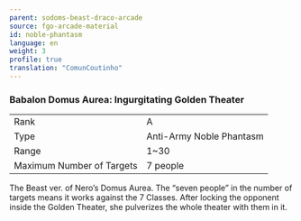 ```yaml
---
parent: sodoms-beast-draco-arcade
source: fgo-arcade-material
id: noble-phantasm
language: en
weight: 3
profile: true
translation: "ComunCoutinho"
---
```


### Babalon Domus Aurea: Ingurgitating Golden Theater

<table>
  <tr><td>Rank</td><td>A</td></tr>
  <tr><td>Type</td><td>Anti-Army Noble Phantasm</td></tr>
  <tr><td>Range</td><td>1~30</td></tr>
  <tr><td>Maximum Number of Targets</td><td>7 people</td></tr>
</table>

The Beast ver. of Nero’s Domus Aurea. The “seven people” in the number of targets means it works against the 7 Classes. After locking the opponent inside the Golden Theater, she pulverizes the whole theater with them in it.
